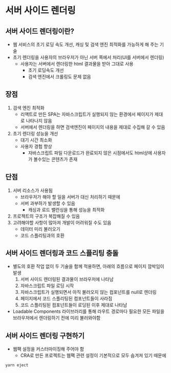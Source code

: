 # 서버 사이드 렌더링

## 서버 사이드 렌더링이란?
* 웹 서비스의 초기 로딩 속도 개선, 캐싱 및 검색 엔진 최적화를 가능하게 해 주는 기술
* 초기 렌더링을 사용자의 브라우저가 아닌 서버 쪽에서 처리(UI를 서버에서 렌더링)
	- 사용자는 서버에서 렌더링한 html 결과물을 받아 그대로 사용
		+ 초기 로딩속도 개선
		+ 검색 엔진에서 크롤링도 문제 없음

## 장점
1. 검색 엔진 최적화
    - 리액트로 만든 SPA는 자바스크립트가 실행되지 않는 환경에서 페이지가 제대로 나타나지 않음
    - 서버에서 렌더링을 하면 검색엔진이 페이지의 내용을 제대로 수집해 갈 수 있음
2. 초기 렌더링 성능을 개선
    - 대기 시간 최소화
    - 사용자 경험 향상
        + 자바스크립트 파일 다운로드가 완료되지 않은 시점에서도 html상에 사용자가 볼수있는 콘텐츠가 존재

## 단점
1. 서버 리소스가 사용됨
    - 브라우저가 해야 할 일을 서버가 대신 처리하기 때문에
    - 서버 과부하가 발생할 수 있음
        + 캐싱과 로드 밸런싱을 통해 성능을 최적화
2. 프로젝트의 구조가 복잡해질 수 있음
3. 고려해야할 사항이 많아져 개발이 어려워질 수도 있음
    - 데이터 미리 불러오기
    - 코드 스플리팅과의 호환

## 서버 사이드 렌더링과 코드 스플리팅 충돌
* 별도의 호환 작업 없이 두 기술을 함께 적용하면, 아래의 흐름으로 페이지 깜박임이 발생
    1. 서버 사이드 렌더링된 결과물이 브라우저에 나타남
    2. 자바스크립트 파일 로딩 시작
    3. 자바스크립트가 실행되면서 아직 불러오지 않는 컴포넌트를 null로 렌더링
    4. 페이지에서 코드 스플리팅된 컴포넌트들이 사라짐
    5. 코드 스플리팅된 컴포넌트들이 로딩된 이후 제대로 나타남
* Loadable Components 라이브러리를 통해 라우트 경로마다 필요한 모든 파일을 브라우저에서 렌더링하기 전에 미리 불러와야함

## 서버 사이드 렌더링 구현하기
* 웹팩 설정을 커스터마이징해 주어야 함
    - CRA로 만든 프로젝트는 웹팩 관련 설정이 기본적으로 모두 숨겨져 있기 때문에
```
yarn eject
```
